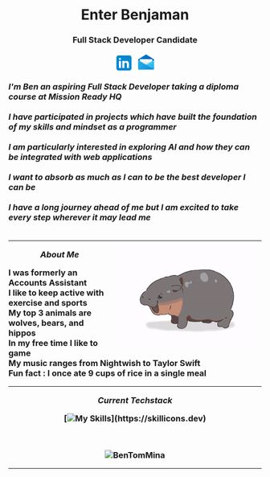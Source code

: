 <h1 align="center">Enter Benjaman</h1>
<h3 align="center">Full Stack Developer Candidate
<p align="center">
<a href="https://www.linkedin.com/in/bentommina" target="blank"><img align="center" src="icons/LinkedinIconColored.png" alt="benm" height="40" width="40" /></a>
<a href = "mailto: bentommina@gmail.com"><img align="center" src="icons/EmailIcon.png" height="40" width="40" /></a>
</p>



<p align="left">
  <em>
   I'm Ben an aspiring Full Stack Developer taking a diploma course at Mission Ready HQ  <br> <br>
  I have participated in projects which have built the foundation of my skills and mindset as a programmer <br> <br>
  I am particularly interested in exploring AI and how they can be integrated with web applications <br><br>
    I want to absorb as much as I can to be the best developer I can be <br><br>
    I have a long journey ahead of me but I am excited to take every step wherever it may lead me
  <br>
    <br>
  </em>
</p>
<hr>

<img align="right" width=300px alt="Hippo" src="icons/hippodance.gif" />

***About Me***
<p align="left">
I was formerly an Accounts Assistant <br>
I like to keep active with exercise and sports<br>
My top 3 animals are wolves, bears, and hippos<br>
In my free time I like to game<br>
  My music ranges from Nightwish to Taylor Swift<br>
Fun fact : I once ate 9 cups of rice in a single meal
</p>

 <hr>

***Current Techstack***
<p>

  [![My Skills](https://skillicons.dev/icons?i=js,html,css,express,github,mongodb,mysql,nodejs,react,vscode,)](https://skillicons.dev)
<p>
<br>
<p>
  <img src="https://github-readme-stats.vercel.app/api/top-langs?username=BenTomMina&show_icons=true&locale=en&layout=compact" alt="BenTomMina" />
</p>

<hr>
